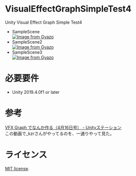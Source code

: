 # VisualEffectGraphSimpleTest4
Unity Visual Effect Graph Simple Test4

- SampleScene   
[![Image from Gyazo](https://i.gyazo.com/d35470db2c13e3a181ce1870de0b5b7c.gif)](https://gyazo.com/d35470db2c13e3a181ce1870de0b5b7c)
- SampleScene2  
[![Image from Gyazo](https://i.gyazo.com/107f54d84d9e3678a2985cdf11756667.gif)](https://gyazo.com/107f54d84d9e3678a2985cdf11756667)
- SampleScene3  
[![Image from Gyazo](https://i.gyazo.com/55ae4430b461462d1033d98b889467af.gif)](https://gyazo.com/55ae4430b461462d1033d98b889467af)

# 必要要件
- Unity 2019.4.0f1 or later

# 参考
[VFX Graph でなんか作る（4月16日号） - Unityステーション](https://www.youtube.com/watch?v=6Ff7S4ocNGs&feature=youtu.be&t=1455)   
この動画で_kzrさんがやってるのを、一通りやって見た。  

# ライセンス
[MIT license](https://en.wikipedia.org/wiki/MIT_License).  
